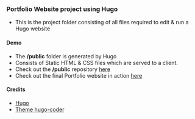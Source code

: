 ### Portfolio Website project using Hugo
- This is the project folder consisting of all files required to edit & run a Hugo website 

#### Demo 
- The **/public** folder is generated by Hugo
- Consists of Static HTML & CSS files which are served to a client.
- Check out the **/public** repository [here](https://github.com/jithinsisaac/jithinsisaac.github.io)
- Check out the final Portfolio website in action [here](https://jithinisaac.dblabs.in)   
 
#### Credits
- [Hugo](https://gohugo.io/)   
- [Theme hugo-coder](https://github.com/luizdepra/hugo-coder/) 